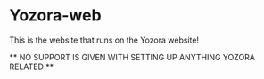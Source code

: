 # Yozora-web

This is the website that runs on the Yozora website!


** NO SUPPORT IS GIVEN WITH SETTING UP ANYTHING YOZORA RELATED **


